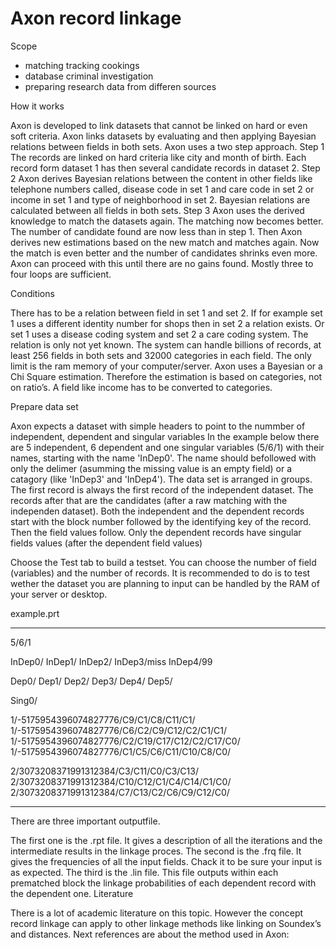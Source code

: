 # Axon record linkage

Scope

- matching tracking cookings
- database criminal investigation
- preparing research data from differen sources

How it works

Axon is developed to link datasets that cannot be linked on hard or even soft criteria. Axon links datasets by evaluating and then applying Bayesian relations between fields in both sets.
Axon uses a two step approach.
Step 1	The records are linked on hard criteria like city and month of birth. Each record form dataset 1 has then several candidate records in dataset 2.
Step 2	Axon derives Bayesian relations between the content in other fields like telephone numbers called, disease code in set 1 and care code in set 2 or income in set 1 and type of neighborhood in set 2. Bayesian relations are calculated between all fields in both sets.
Step 3	Axon uses the derived knowledge to match the datasets again. The matching now becomes better. The number of candidate found are now less than in step 1. Then Axon derives new estimations based on the new match and matches again. Now the match is even better and the number of candidates shrinks even more. Axon can proceed with this until there are no gains found. Mostly three to four loops are sufficient.   

Conditions

There has to be a relation between field in set 1 and set 2. If for example set 1 uses a different identity number for shops then in set 2 a relation exists. Or set 1 uses a disease coding system and set 2 a care coding system. The relation is only not yet known.
The system can handle billions of records, at least 256 fields in both sets and 32000 categories in each field. The only limit is the ram memory of your computer/server.
Axon uses a Bayesian or a Chi Square estimation. Therefore the estimation is based on categories, not on ratio’s. A field like income has to be converted to categories.

Prepare data set

Axon expects a dataset with simple headers to point to the nummber of independent, dependent and singular variables
In the example below there are 5 independent, 6 dependent and one singular variables (5/6/1) with their names, starting with the name 'InDep0'. The name should befollowed with only the delimer (asumming the missing value is an empty field) or a catagory (like 'InDep3' and 'InDep4').
The data set is arranged in groups. The first record is always the first record of the independent dataset. The records after that are the candidates (after a raw matching with the independen dataset). Both the independent and the dependent records start with the block number followed by the identifying key of the record. Then the field values follow.
Only the dependent records have singular fields values (after the dependent field values)

Choose the Test tab to build a testset. You can choose the number of field (variables) and the number of records. It is recommended to do is to test wether the dataset you are planning to input can be handled by the RAM of your server or desktop.


example.prt
______________________________________________________
5/6/1

InDep0/
InDep1/
InDep2/
InDep3/miss
InDep4/99

Dep0/
Dep1/
Dep2/
Dep3/
Dep4/
Dep5/

Sing0/

1/-5175954396074827776/C9/C1/C8/C11/C1/
1/-5175954396074827776/C6/C2/C9/C12/C2/C1/C1/
1/-5175954396074827776/C2/C19/C17/C12/C2/C17/C0/
1/-5175954396074827776/C1/C5/C6/C11/C10/C8/C0/

2/3073208371991312384/C3/C11/C0/C3/C13/
2/3073208371991312384/C10/C12/C1/C4/C14/C1/C0/
2/3073208371991312384/C7/C13/C2/C6/C9/C12/C0/
_____________________________________________________

There are three important outputfile.

The first one is the .rpt file. It gives a description of all the iterations and the intermediate results in the linkage proces.
The second is the .frq file. It gives the frequencies of all the input fields. Chack it to be sure your input is as expected.
The third is the .lin file. This file outputs within each prematched block the linkage probabilities of each dependent record with the dependent one. 
Literature

There is a lot of academic literature on this topic. However the concept record linkage can apply to other linkage methods like linking on Soundex’s and distances.
Next references are about the method used in Axon:
 

